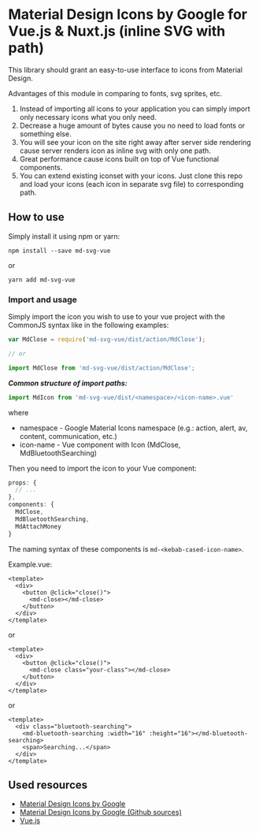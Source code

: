 # Material Design Icons by Google for Vue.js & Nuxt.js (inline SVG with path)

This library should grant an easy-to-use interface to icons from Material Design.

Advantages of this module in comparing to fonts, svg sprites, etc.
1. Instead of importing all icons to your application you can simply import only necessary icons what you only need.
2. Decrease a huge amount of bytes cause you no need to load fonts or something else.
3. You will see your icon on the site right away after server side rendering cause server renders icon as inline svg with only one path.
4. Great performance cause icons built on top of Vue functional components.
5. You can extend existing iconset with your icons. Just clone this repo and load your icons (each icon in separate svg file) to corresponding path.

## How to use

Simply install it using npm or yarn:

```
npm install --save md-svg-vue
```

or

```
yarn add md-svg-vue
```

### Import and usage

Simply import the icon you wish to use to your vue project with the CommonJS syntax like in the following examples:

```js
var MdClose = require('md-svg-vue/dist/action/MdClose');

// or

import MdClose from 'md-svg-vue/dist/action/MdClose';
```

***Common structure of import paths:***
```js
import MdIcon from 'md-svg-vue/dist/<namespace>/<icon-name>.vue'
```

where
* namespace - Google Material Icons namespace (e.g.: action, alert, av, content, communication, etc.)
* icon-name - Vue component with Icon (MdClose, MdBluetoothSearching)

Then you need to import the icon to your Vue component:

```js
props: {
  // ...
},
components: {
  MdClose,
  MdBluetoothSearching,
  MdAttachMoney
}
```

The naming syntax of these components is `md-<kebab-cased-icon-name>`.

Example.vue:
```vue
<template>
  <div>
    <button @click="close()">
      <md-close></md-close>
    </button>
  </div>
</template>
```

or 

```vue
<template>
  <div>
    <button @click="close()">
      <md-close class="your-class"></md-close>
    </button>
  </div>
</template>
```

or 

```vue
<template>
  <div class="bluetooth-searching">
    <md-bluetooth-searching :width="16" :height="16"></md-bluetooth-searching>
    <span>Searching...</span>
  </div>
</template>
```

## Used resources

- [Material Design Icons by Google](https://material.io/tools/icons)
- [Material Design Icons by Google (Github sources)](https://github.com/google/material-design-icons/)
- [Vue.js](https://vuejs.org/)
